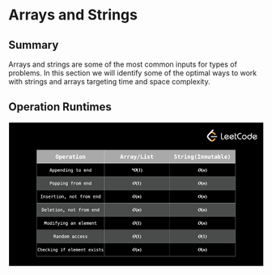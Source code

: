 # Arrays and Strings

## Summary

Arrays and strings are some of the most common inputs for types of problems. In this section we will identify some of the optimal ways to work with strings and arrays targeting time and space complexity.

## Operation Runtimes

![object operation run times](operations.png)